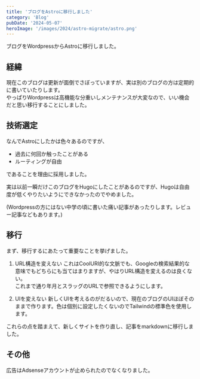 ```yaml
---
title: 'ブログをAstroに移行しました'
category: 'Blog'
pubDate: '2024-05-07'
heroImage: '/images/2024/astro-migrate/astro.png'
---
```


ブログをWordpressからAstroに移行しました。

## 経緯

現在このブログは更新が面倒でさぼっていますが、実は別のブログの方は定期的に書いていたりします。  
やっぱりWordpressは高機能な分重いしメンテナンスが大変なので、いい機会だと思い移行することにしました。

## 技術選定

なんでAstroにしたかは色々あるのですが、

- 過去に何回か触ったことがある
- ルーティングが自由

であることを理由に採用しました。

実は以前一瞬だけこのブログをHugoにしたことがあるのですが、Hugoは自由度が低くやりたいようにできなかったのでやめました。

(Wordpressの方にはない中学の頃に書いた痛い記事があったりします。レビュー記事などもあります。)

## 移行

まず、移行するにあたって重要なことを挙げました。

1. URL構造を変えない
これはCoolURI的な文脈でも、Googleの検索結果的な意味でもどちらにも当てはまりますが、やはりURL構造を変えるのは良くない。  
これまで通り年月とスラッグのURLで参照できるようにします。

2. UIを変えない
新しくUIを考えるのがだるいので、現在のブログのUIほぼそのままで作ります。色は個別に設定したくないのでTailwindの標準色を使用します。  

これらの点を踏まえて、新しくサイトを作り直し、記事をmarkdownに移行しました。

## その他

広告はAdsenseアカウントが止められたのでなくなりました。
